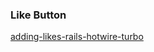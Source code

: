 ### Like Button

[adding-likes-rails-hotwire-turbo](https://webcrunch.com/posts/adding-likes-rails-hotwire-turbo)
